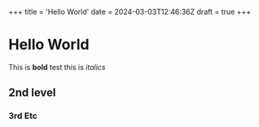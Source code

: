+++
title = 'Hello World'
date = 2024-03-03T12:46:36Z
draft = true
+++

# Hello World

This is **bold** test this is *italics*

## 2nd level

### 3rd Etc



